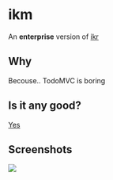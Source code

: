 # ikm

An **enterprise** version of [ikr][]

## Why

Becouse.. TodoMVC is boring

## Is it any good?

[Yes][yes]

[yes]: https://news.ycombinator.com/item?id=3067434

## Screenshots

![](http://d.fsck.com.ar/c9I1i.png)

[ikr]: http://github.com/dequis/ikr
